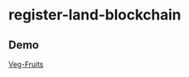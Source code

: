 # register-land-blockchain
## Demo 
[Veg-Fruits](https://omarsalem7.github.io/register-land-blockchain/)
